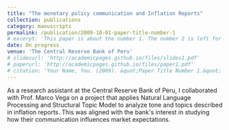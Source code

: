 ```yaml
---
title: "The monetary policy communication and Inflation Reports"
collection: publications
category: manuscripts
permalink: /publication/2009-10-01-paper-title-number-1
# excerpt: 'This paper is about the number 1. The number 2 is left for future work.'
date: On progress
venue: 'The Central Reserve Bank of Peru'
# slidesurl: 'http://academicpages.github.io/files/slides1.pdf'
# paperurl: 'http://academicpages.github.io/files/paper1.pdf'
# citation: 'Your Name, You. (2009). &quot;Paper Title Number 1.&quot; <i>Journal 1</i>. 1(1).'
---
```


As a research assistant at the Central Reserve Bank of Peru, I collaborated with Prof. Marco Vega on a project that applies Natural Language Processing and Structural Topic Model to analyze tone and topics described in inflation reports. This was aligned with the bank's interest in studying how their communication influences market expectations.
